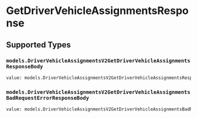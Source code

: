 # GetDriverVehicleAssignmentsResponse


## Supported Types

### `models.DriverVehicleAssignmentsV2GetDriverVehicleAssignmentsResponseBody`

```python
value: models.DriverVehicleAssignmentsV2GetDriverVehicleAssignmentsResponseBody = /* values here */
```

### `models.DriverVehicleAssignmentsV2GetDriverVehicleAssignmentsBadRequestErrorResponseBody`

```python
value: models.DriverVehicleAssignmentsV2GetDriverVehicleAssignmentsBadRequestErrorResponseBody = /* values here */
```

